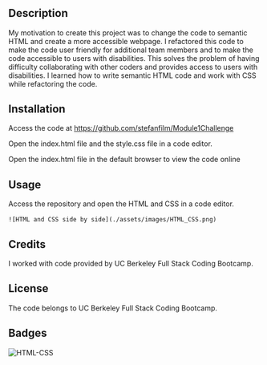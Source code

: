 # <Horizon-Refactoring-Module-1-Challenge>

## Description

My motivation to create this project was to change the code to semantic HTML and create a more accessible webpage. I refactored this code to make the code user friendly for additional team members and to make the code accessible to users with disabilities. This solves the problem of having difficulty collaborating with other coders and provides access to users with disabilities. I learned how to write semantic HTML code and work with CSS while refactoring the code.

## Installation

Access the code at https://github.com/stefanfilm/Module1Challenge 

Open the index.html file and the style.css file in a code editor.

Open the index.html file in the default browser to view the code online

## Usage

Access the repository and open the HTML and CSS in a code editor.

    ![HTML and CSS side by side](./assets/images/HTML_CSS.png)

## Credits

I worked with code provided by UC Berkeley Full Stack Coding Bootcamp.

## License

The code belongs to UC Berkeley Full Stack Coding Bootcamp.

## Badges
![HTML-CSS](https://img.shields.io/badge/HTML-CSS-green)